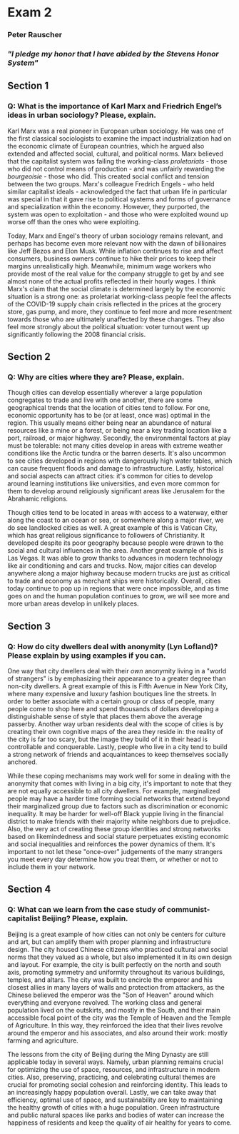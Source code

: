 # Exam 2

### Peter Rauscher

### _"I pledge my honor that I have abided by the Stevens Honor System"_

## Section 1

### Q: What is the importance of Karl Marx and Friedrich Engel’s ideas in urban sociology? Please, explain.

Karl Marx was a real pioneer in European urban sociology. He was one of the first classical sociologists to examine the impact industrialization had on the economic climate of European countries, which he argued also extended and affected social, cultural, and political norms. Marx believed that the capitalist system was failing the working-class _proletariats_ - those who did not control means of production - and was unfairly rewarding the _bourgeoisie_ - those who did. This created social conflict and tension between the two groups. Marx's colleague Fredrich Engels - who held similar capitalist ideals - acknowledged the fact that urban life in particular was special in that it gave rise to political systems and forms of governance and specialization within the economy. However, they purported, the system was open to exploitation - and those who were exploited wound up worse off than the ones who were exploiting.

Today, Marx and Engel's theory of urban sociology remains relevant, and perhaps has become even more relevant now with the dawn of billionaires like Jeff Bezos and Elon Musk. While inflation continues to rise and affect consumers, business owners continue to hike their prices to keep their margins unrealistically high. Meanwhile, minimum wage workers who provide most of the real value for the company struggle to get by and see almost none of the actual profits reflected in their hourly wages. I think Marx's claim that the social climate is determined largely by the economic situation is a strong one: as proletariat working-class people feel the affects of the COVID-19 supply chain crisis reflected in the prices at the grocery store, gas pump, and more, they continue to feel more and more resentment towards those who are ultimately unaffected by these changes. They also feel more strongly about the political situation: voter turnout went up significantly following the 2008 financial crisis.

## Section 2

### Q: Why are cities where they are? Please, explain.

Though cities can develop essentially wherever a large population congregates to trade and live with one another, there are some geographical trends that the location of cities tend to follow. For one, economic opportunity has to be (or at least, once was) optimal in the region. This usually means either being near an abundance of natural resources like a mine or a forest, or being near a key trading location like a port, railroad, or major highway. Secondly, the environmental factors at play must be tolerable: not many cities develop in areas with extreme weather conditions like the Arctic tundra or the barren deserts. It's also uncommon to see cities developed in regions with dangerously high water tables, which can cause frequent floods and damage to infrastructure. Lastly, historical and social aspects can attract cities: it's common for cities to develop around learning institutions like universities, and even more common for them to develop around religiously significant areas like Jerusalem for the Abrahamic religions.

Though cities tend to be located in areas with access to a waterway, either along the coast to an ocean or sea, or somewhere along a major river, we do see landlocked cities as well. A great example of this is Vatican City, which has great religious significance to followers of Christianity. It developed despite its poor geography because people were drawn to the social and cultural influences in the area. Another great example of this is Las Vegas. It was able to grow thanks to advances in modern technology like air conditioning and cars and trucks. Now, major cities can develop anywhere along a major highway because modern trucks are just as critical to trade and economy as merchant ships were historically. Overall, cities today continue to pop up in regions that were once impossible, and as time goes on and the human population continues to grow, we will see more and more urban areas develop in unlikely places.

## Section 3

### Q: How do city dwellers deal with anonymity (Lyn Lofland)? Please explain by using examples if you can.

One way that city dwellers deal with their _own_ anonymity living in a "world of strangers" is by emphasizing their appearance to a greater degree than non-city dwellers. A great example of this is Fifth Avenue in New York City, where many expensive and luxury fashion boutiques line the streets. In order to better associate with a certain group or class of people, many people come to shop here and spend thousands of dollars developing a distinguishable sense of style that places them above the average passerby. Another way urban residents deal with the scope of cities is by creating their own cognitive maps of the area they reside in: the reality of the city is far too scary, but the image they build of it in their head is controllable and conquerable. Lastly, people who live in a city tend to build a strong network of friends and acquaintances to keep themselves socially anchored.

While these coping mechanisms may work well for some in dealing with the anonymity that comes with living in a big city, it's important to note that they are not equally accessible to all city dwellers. For example, marginalized people may have a harder time forming social networks that extend beyond their marginalized group due to factors such as discrimination or economic inequality. It may be harder for well-off Black yuppie living in the financial district to make friends with their majority white neighbors due to prejudice. Also, the very act of creating these group identities and strong networks based on likemindedness and social stature perpetuates existing economic and social inequalities and reinforces the power dynamics of them. It's important to not let these "once-over" judgements of the many strangers you meet every day determine how you treat them, or whether or not to include them in your network.

## Section 4

### Q: What can we learn from the case study of communist-capitalist Beijing? Please, explain.

Beijing is a great example of how cities can not only be centers for culture and art, but can amplify them with proper planning and infrastructure design. The city housed Chinese citizens who practiced cultural and social norms that they valued as a whole, but also implemented it in its own design and layout. For example, the city is built perfectly on the north and south axis, promoting symmetry and uniformity throughout its various buildings, temples, and altars. The city was built to encircle the emperor and his closest allies in many layers of walls and protection from attackers, as the Chinese believed the emperor was the "Son of Heaven" around which everything and everyone revolved. The working class and general population lived on the outskirts, and mostly in the South, and their main accessible focal point of the city was the Temple of Heaven and the Temple of Agriculture. In this way, they reinforced the idea that their lives revolve around the emperor and his associates, and also around their work: mostly farming and agriculture.

The lessons from the city of Beijing during the Ming Dynasty are still applicable today in several ways. Namely, urban planning remains crucial for optimizing the use of space, resources, and infrastructure in modern cities. Also, preserving, practicing, and celebrating cultural themes are crucial for promoting social cohesion and reinforcing identity. This leads to an increasingly happy population overall. Lastly, we can take away that efficiency, optimal use of space, and sustainability are key to maintaining the healthy growth of cities with a huge population. Green infrastructure and public natural spaces like parks and bodies of water can increase the happiness of residents and keep the quality of air healthy for years to come.

